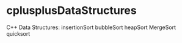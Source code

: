 # cplusplusDataStructures
C++ Data Structures: insertionSort bubbleSort heapSort MergeSort quicksort
